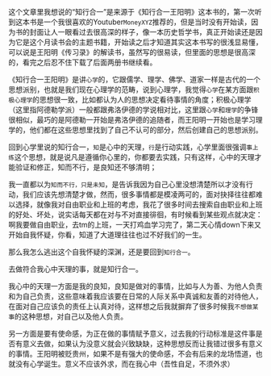 这个文章里我想说的“知行合一”是来源于《知行合一王阳明》这本书的，第一次听到这本书是一个我很喜欢的Youtuber`MoneyXYZ`推荐的，但是当时没有开始读，因为书的封面让人一眼看过去很高深的样子，像一本历史哲学书，真正开始读还是因为它是这个月读书会的主题书籍，开始读之后才知道其实这本书写的很浅显易懂， 可以说是王阳明《传习录》的解读书，虽然写的很易读，但里面的思想是很高深的，看完之后忍不住下载了后面两册书继续看。

《知行合一王阳明》是讲`心学`的，它跟儒学、理学、佛学、道家一样是古代的一个思想派别，也就是我们现在心理学的范畴，说到心理学，我觉得`心学`在某方面跟`积极心理学`的思想很一致，比如都认为人的思想决定看待事情的角度；积极心理学（这里指阿德勒学派）一般都跟弗洛伊德的学说相对比，这里跟`心学`和`理学`的争锋很相似，最巧的是阿德勒一开始是弗洛伊德的追随者，而王阳明一开始也是学习理学的，他们都在这些思想里找到了自己不认可的部分，然后创建自己的思想派别。

回到心学里说的知行合一，`知`是心中的天理，`行`是行动实践，心学里面很强调`事上练`这个思想，就是说凡是遵循你心里的，你都要去实践，只有这样，心中的天理才能验证和修正，知而不行，是良知还不够清明；

我一直都以为`知而不行，只是未知`，是告诉我因为自己心里没想清楚所以才没有行动，我们应该先想清楚才做，然而，很多事情都是模凌两可的，面对抉择往往都难以选择，就像我对自由职业和上班的考虑，我花了很多时间去搜索自由职业和上班的好处、坏处，说实话每天都在对与不对直接徘徊，有时候看到某些观点就决定：啊我要做自由职业，去tm的上班，一天打鸡血学习完了，第二天心情down下来又开始自我怀疑，你看，知道了大道理往往也过不好我们的一生。

那么我怎么逃出这个自我怀疑的深渊，还是要回到`知行合一`。

去做符合我心中天理的事，就是知行合一。

我心中的天理一方面是我的良知，良知是做对的事情，比如与人为善、为他人负责和为自己负责，这些意味着我应该要在日常的人际关系中真诚和友善的对待他人，在面对自己应该负的责任上认真对待，这样想之后我就摒弃了很多时候我`不想做某事`的这种思想，对自己以及他人负责。

另一方面是要有使命感，为正在做的事情赋予意义，过去我的行动标准是这件事是否有意义去做，如果认为没意义就会兴致缺缺，这种思想反而让我错过很多有意义的事情。王阳明被贬贵州，如果不是有强大的使命感，不会有后来的龙场悟道，也就没有心学诞生。意义不应该外求，而在我心中（吾性自足，不须外求）